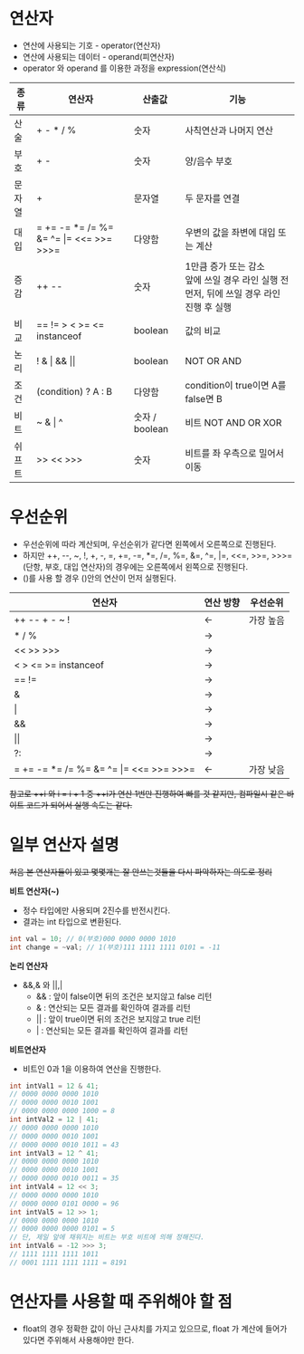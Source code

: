 # 연산자

* 연산에 사용되는 기호 - operator(연산자)
* 연산에 사용되는 데이터 - operand(피연산자)
* operator 와 operand 를 이용한 과정을 expression(연산식)

| 종류   | 연산자                                  | 산출값         | 기능                                                                                       |
|--------|-----------------------------------------|----------------|--------------------------------------------------------------------------------------------|
| 산술   | + - * / %                               | 숫자           | 사칙연산과 나머지 연산                                                                     |
| 부호   | + -                                     | 숫자           | 양/음수 부호                                                                               |
| 문자열 | +                                       | 문자열         | 두 문자를 연결                                                                             |
| 대입   | = += -= *= /= %= &= ^= \|= <<= >>= >>>= | 다양함         | 우변의 값을 좌변에 대입 또는 계산                                                          |
| 증감   | ++ --                                   | 숫자           | 1만큼 증가 또는 감소<br>앞에 쓰일 경우 라인 실행 전 먼저, 뒤에 쓰일 경우 라인 진행 후 실행 |
| 비교   | == != > < >= <= instanceof              | boolean        | 값의 비교                                                                                  |
| 논리   | ! & \| && \|\|                          | boolean        | NOT OR AND                                                                                 |
| 조건   | (condition) ? A : B                     | 다양함         | condition이 true이면 A를 false면 B                                                         |
| 비트   | ~ & \| ^                                | 숫자 / boolean | 비트 NOT AND OR XOR                                                                        |
| 쉬프트 | >> << >>>                               | 숫자           | 비트를 좌 우측으로 밀어서 이동    

# 우선순위

* 우선순위에 따라 계산되며, 우선순위가 같다면 왼쪽에서 오른쪽으로 진행된다.
* 하지만 ++, --, ~, !, +, -, =, +=, -=, *=, /=, %=, &=, ^=, |=, <<=, >>=, >>>= (단항, 부호, 대입 연산자)의 경우에는 오른쪽에서 왼쪽으로 진행된다.
* ()를 사용 할 경우 ()안의 연산이 먼저 실행된다.

| 연산자                                  | 연산 방향 | 우선순위  |
|-----------------------------------------|-----------|-----------|
| ++ -- + - ~ !                           | ←         | 가장 높음 |
| * / %                                   | →         |           |
| << >> >>>                               | →         |           |
| < > <= >= instanceof                    | →         |           |
| == !=                                   | →         |           |
| &                                       | →         |           |
| \|                                      | →         |           |
| &&                                      | →         |           |
| \|\|                                    | →         |           |
| ?:                                      | →         |           |
| = += -= *= /= %= &= ^= \|= <<= >>= >>>= | ←         | 가장 낮음 |

~~참고로 ++i 와 i = i + 1 중 ++i가 연산 1번만 진행하여 빠를 것 같지만, 컴파일시 같은 바이트 코드가 되어서 실행 속도는 같다.~~

# 일부 연산자 설명

~~처음 본 연산자들이 있고 몇몇개는 잘 안쓰는것들을 다시 파악하자는 의도로 정리~~

**비트 연산자(~)**
* 정수 타입에만 사용되며 2진수를 반전시킨다.
* 결과는 int 타입으로 변환된다.

```java
int val = 10; // 0(부호)000 0000 0000 1010
int change = ~val; // 1(부호)111 1111 1111 0101 = -11
```

**논리 연산자**
* &&,& 와 ||,|
    * && : 앞이 false이면 뒤의 조건은 보지않고 false 리턴
    * & : 연산되는 모든 결과를 확인하여 결과를 리턴
    * || : 앞이 true이면 뒤의 조건은 보지않고 true 리턴
    * | : 연산되는 모든 결과를 확인하여 결과를 리턴

**비트연산자**
* 비트인 0과 1을 이용하여 연산을 진행한다.

```java
int intVal1 = 12 & 41;
// 0000 0000 0000 1010 
// 0000 0000 0010 1001
// 0000 0000 0000 1000 = 8
int intVal2 = 12 | 41;
// 0000 0000 0000 1010 
// 0000 0000 0010 1001
// 0000 0000 0010 1011 = 43
int intVal3 = 12 ^ 41;
// 0000 0000 0000 1010 
// 0000 0000 0010 1001
// 0000 0000 0010 0011 = 35
int intVal4 = 12 << 3;
// 0000 0000 0000 1010
// 0000 0000 0101 0000 = 96
int intVal5 = 12 >> 1;
// 0000 0000 0000 1010
// 0000 0000 0000 0101 = 5
// 단, 제일 앞에 채워지는 비트는 부호 비트에 의해 정해진다.
int intVal6 = -12 >>> 3;
// 1111 1111 1111 1011
// 0001 1111 1111 1111 = 8191
```

# 연산자를 사용할 때 주위해야 할 점

* float의 경우 정확한 값이 아닌 근사치를 가지고 있으므로, float 가 계산에 들어가 있다면 주위해서 사용해야만 한다.